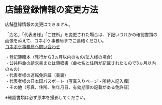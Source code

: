 # 店舗登録情報の変更方法

店舗登録情報の変更はできません。

「店名」「代表者様」「ご住所」を変更された場合は、下記いづれかの確認書類の画像を添えて、コネポケ事務局までご連絡ください。  
[コネポケ事務局へ問い合わせ](mailto:support@conepoke.com)

   ・登記簿謄本（発行から3ヵ月以内のもの/法人様の場合）  
   ・公共料金の請求書または領収書（会社名と住所が記載されたもので3ヵ月以内のもの）  
   ・代表者様の運転免許証（表裏）  
   ・代表者様の日本国パスポート（写真入りページ・所持人記入欄）  
   ・その他（写真、住所、生年月日、有効期限の記載がある免許証）

※確認書類は必ず原本を撮影してください。
